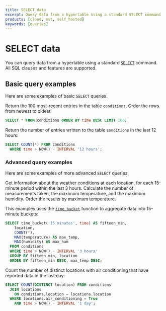 ```yaml
---
title: SELECT data
excerpt: Query data from a hypertable using a standard SELECT command
products: [cloud, mst, self_hosted]
keywords: [queries]
---
```


# SELECT data

You can query data from a hypertable using a standard
[`SELECT`][postgres-select] command. All SQL clauses and features are supported.

## Basic query examples

Here are some examples of basic `SELECT` queries.

Return the 100 most-recent entries in the table `conditions`. Order the rows
from newest to oldest:

```sql
SELECT * FROM conditions ORDER BY time DESC LIMIT 100;
```

Return the number of entries written to the table `conditions` in the last 12
hours:

```sql
SELECT COUNT(*) FROM conditions
  WHERE time > NOW() - INTERVAL '12 hours';
```

### Advanced query examples

Here are some examples of more advanced `SELECT` queries.

Get information about the weather conditions at each location, for each
15-minute period within the last 3&nbsp;hours. Calculate the number of
measurements taken, the maximum temperature, and the maximum humidity. Order the
results by maximum temperature.

This examples uses the [`time_bucket`][time_bucket] function to aggregate data
into 15-minute buckets:

```sql
SELECT time_bucket('15 minutes', time) AS fifteen_min,
    location,
    COUNT(*),
    MAX(temperature) AS max_temp,
    MAX(humidity) AS max_hum
  FROM conditions
  WHERE time > NOW() - INTERVAL '3 hours'
  GROUP BY fifteen_min, location
  ORDER BY fifteen_min DESC, max_temp DESC;
```

Count the number of distinct locations with air conditioning that have reported
data in the last day:

```sql
SELECT COUNT(DISTINCT location) FROM conditions
  JOIN locations
    ON conditions.location = locations.location
  WHERE locations.air_conditioning = True
    AND time > NOW() - INTERVAL '1 day';
```

[postgres-select]: https://www.postgresql.org/docs/current/static/sql-select.html
[time_bucket]: /timescaledb/:currentVersion:/how-to-guides/time-buckets/
